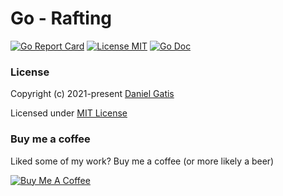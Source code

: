 # Go - Rafting

[![Go Report Card](https://goreportcard.com/badge/github.com/danielgatis/go-rafting?style=flat-square)](https://goreportcard.com/report/github.com/danielgatis/go-rafting)
[![License MIT](https://img.shields.io/badge/license-MIT-blue.svg)](https://raw.githubusercontent.com/danielgatis/go-rafting/master/LICENSE)
[![Go Doc](https://img.shields.io/badge/godoc-reference-blue.svg?style=flat-square)](https://godoc.org/github.com/danielgatis/go-rafting)

### License

Copyright (c) 2021-present [Daniel Gatis](https://github.com/danielgatis)

Licensed under [MIT License](./LICENSE)

### Buy me a coffee

Liked some of my work? Buy me a coffee (or more likely a beer)

<a href="https://www.buymeacoffee.com/danielgatis" target="_blank"><img src="https://bmc-cdn.nyc3.digitaloceanspaces.com/BMC-button-images/custom_images/orange_img.png" alt="Buy Me A Coffee" style="height: auto !important;width: auto !important;"></a>
